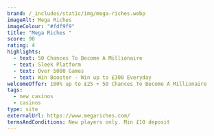 ```yaml
---
brand: /_includes/static/img/mega-riches.webp
imageAlt: Mega Riches
imageColour: "#fdf9f9"
title: "Mega Riches "
score: 90
rating: 4
highlights:
  - text: 50 Chances To Become A Millionaire
  - text: Sleek Platform
  - text: Over 5000 Games
  - text: Win Booster - Win up to £300 Everyday
welcomeOffer: 100% up to £25 + 50 Chances To Become A Millionaire
tags:
  - new casinos
  - casinos
type: site
externalUrl: https://www.megariches.com/
termsAndConditions: New players only. Min £10 deposit
---
```

